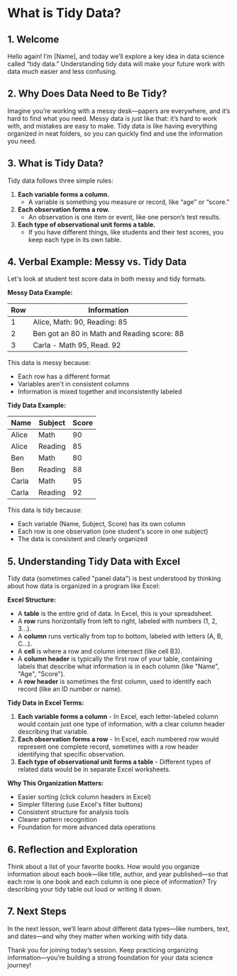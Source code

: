 # What is Tidy Data?

## 1. Welcome
Hello again! I’m [Name], and today we’ll explore a key idea in data science called “tidy data.” Understanding tidy data will make your future work with data much easier and less confusing.

## 2. Why Does Data Need to Be Tidy?
Imagine you’re working with a messy desk—papers are everywhere, and it’s hard to find what you need. Messy data is just like that: it’s hard to work with, and mistakes are easy to make. Tidy data is like having everything organized in neat folders, so you can quickly find and use the information you need.

## 3. What is Tidy Data?
Tidy data follows three simple rules:
1. **Each variable forms a column.**  
   - A variable is something you measure or record, like “age” or “score.”
2. **Each observation forms a row.**  
   - An observation is one item or event, like one person’s test results.
3. **Each type of observational unit forms a table.**  
   - If you have different things, like students and their test scores, you keep each type in its own table.

## 4. Verbal Example: Messy vs. Tidy Data

Let's look at student test score data in both messy and tidy formats.

**Messy Data Example:**

| Row | Information |
|-----|-------------|
| 1   | Alice, Math: 90, Reading: 85 |
| 2   | Ben got an 80 in Math and Reading score: 88 |
| 3   | Carla - Math 95, Read. 92 |

This data is messy because:
- Each row has a different format
- Variables aren't in consistent columns
- Information is mixed together and inconsistently labeled

**Tidy Data Example:**

| Name  | Subject | Score |
|-------|---------|-------|
| Alice | Math    | 90    |
| Alice | Reading | 85    |
| Ben   | Math    | 80    |
| Ben   | Reading | 88    |
| Carla | Math    | 95    |
| Carla | Reading | 92    |

This data is tidy because:
- Each variable (Name, Subject, Score) has its own column
- Each row is one observation (one student's score in one subject)
- The data is consistent and clearly organized

## 5. Understanding Tidy Data with Excel
Tidy data (sometimes called "panel data") is best understood by thinking about how data is organized in a program like Excel:

**Excel Structure:**
- A **table** is the entire grid of data. In Excel, this is your spreadsheet.
- A **row** runs horizontally from left to right, labeled with numbers (1, 2, 3...).
- A **column** runs vertically from top to bottom, labeled with letters (A, B, C...).
- A **cell** is where a row and column intersect (like cell B3).
- A **column header** is typically the first row of your table, containing labels that describe what information is in each column (like "Name", "Age", "Score").
- A **row header** is sometimes the first column, used to identify each record (like an ID number or name).

**Tidy Data in Excel Terms:**
1. **Each variable forms a column** - In Excel, each letter-labeled column would contain just one type of information, with a clear column header describing that variable.
2. **Each observation forms a row** - In Excel, each numbered row would represent one complete record, sometimes with a row header identifying that specific observation.
3. **Each type of observational unit forms a table** - Different types of related data would be in separate Excel worksheets.

**Why This Organization Matters:**
- Easier sorting (click column headers in Excel)
- Simpler filtering (use Excel's filter buttons)
- Consistent structure for analysis tools
- Clearer pattern recognition
- Foundation for more advanced data operations

## 6. Reflection and Exploration
Think about a list of your favorite books. How would you organize information about each book—like title, author, and year published—so that each row is one book and each column is one piece of information? Try describing your tidy table out loud or writing it down.

## 7. Next Steps
In the next lesson, we’ll learn about different data types—like numbers, text, and dates—and why they matter when working with tidy data.

Thank you for joining today’s session. Keep practicing organizing information—you’re building a strong foundation for your data science journey!
